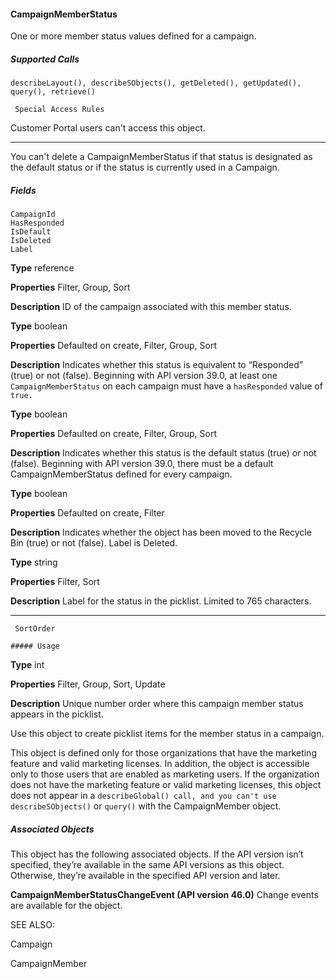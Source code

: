 #### CampaignMemberStatus

One or more member status values defined for a campaign.

##### Supported Calls
```
describeLayout(), describeSObjects(), getDeleted(), getUpdated(), query(), retrieve()

 Special Access Rules

```
Customer Portal users can't access this object.


-----

You can't delete a CampaignMemberStatus if that status is designated as the default status or if the status is currently used in a Campaign.

##### Fields

```
CampaignId
HasResponded
IsDefault
IsDeleted
Label

```

**Type**
reference

**Properties**
Filter, Group, Sort

**Description**
ID of the campaign associated with this member status.

**Type**
boolean

**Properties**
Defaulted on create, Filter, Group, Sort

**Description**
Indicates whether this status is equivalent to “Responded” (true) or not (false). Beginning
with API version 39.0, at least one `CampaignMemberStatus` on each campaign must
have a `hasResponded` value of `true.`

**Type**
boolean

**Properties**
Defaulted on create, Filter, Group, Sort

**Description**
Indicates whether this status is the default status (true) or not (false). Beginning with
API version 39.0, there must be a default CampaignMemberStatus defined for every campaign.

**Type**
boolean

**Properties**
Defaulted on create, Filter

**Description**
Indicates whether the object has been moved to the Recycle Bin (true) or not (false).
Label is Deleted.

**Type**
string

**Properties**
Filter, Sort

**Description**
Label for the status in the picklist. Limited to 765 characters.


-----

```
 SortOrder

##### Usage

```

**Type**
int

**Properties**
Filter, Group, Sort, Update

**Description**
Unique number order where this campaign member status appears in the picklist.


Use this object to create picklist items for the member status in a campaign.

This object is defined only for those organizations that have the marketing feature and valid marketing licenses. In addition, the object
is accessible only to those users that are enabled as marketing users. If the organization does not have the marketing feature or valid
marketing licenses, this object does not appear in a `describeGlobal() call, and you can't use` `describeSObjects()` or
`query()` with the CampaignMember object.

##### Associated Objects

This object has the following associated objects. If the API version isn’t specified, they’re available in the same API versions as this object.
Otherwise, they’re available in the specified API version and later.

**CampaignMemberStatusChangeEvent (API version 46.0)**
Change events are available for the object.

SEE ALSO:

Campaign

CampaignMember
